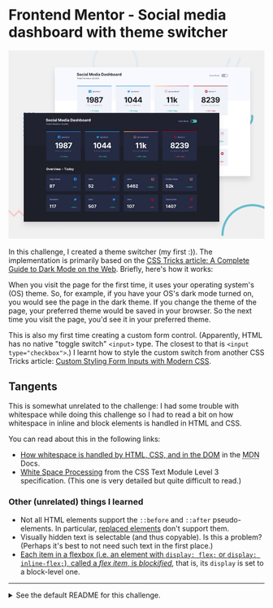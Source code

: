 # Frontend Mentor - Social media dashboard with theme switcher

![Design preview for the Social media dashboard with theme switcher coding challenge](./design/desktop-preview.jpg)

In this challenge, I created a theme switcher (my first :)). The implementation is primarily based on the [CSS Tricks article: A Complete Guide to Dark Mode on the Web](https://css-tricks.com/a-complete-guide-to-dark-mode-on-the-web/). Briefly, here's how it works:

When you visit the page for the first time, it uses your operating system's (OS) theme. So, for example, if you have your OS's dark mode turned on, you would see the page in the dark theme. If you change the theme of the page, your preferred theme would be saved in your browser. So the next time you visit the page, you'd see it in your preferred theme.

This is also my first time creating a custom form control. (Apparently, HTML has no native "toggle switch" `<input>` type. The closest to that is `<input type="checkbox">`.) I learnt how to style the custom switch from another CSS Tricks article: [Custom Styling Form Inputs with Modern CSS](https://css-tricks.com/custom-styling-form-inputs-with-modern-css-features/).

## Tangents

This is somewhat unrelated to the challenge: I had some trouble with whitespace while doing this challenge so I had to read a bit on how whitespace in inline and block elements is handled in HTML and CSS.

You can read about this in the following links:
* [How whitespace is handled by HTML, CSS, and in the DOM](https://developer.mozilla.org/en-US/docs/Web/API/Document_Object_Model/Whitespace) in the <abbr title="Mozilla Developer Network">MDN</abbr> Docs.
* [White Space Processing](https://www.w3.org/TR/css-text-3/#white-space-processing) from the CSS Text Module Level 3 specification. (This one is very detailed but quite difficult to read.)

### Other (unrelated) things I learned
* Not all HTML elements support the `::before` and `::after` pseudo-elements. In particular, [replaced elements](https://developer.mozilla.org/en-US/docs/Web/CSS/Replaced_element) don't support them.
* Visually hidden text is selectable (and thus copyable). Is this a problem? (Perhaps it's best to not need such text in the first place.)
* [Each item in a flexbox (i.e. an element with `display: flex;` or `display: inline-flex;`), called a _flex item_, is _blockified_](https://stackoverflow.com/a/55496749/12695621), that is, its `display` is set to a block-level one.

---

<details>
<summary>See the default README for this challenge.</summary>

## Welcome! 👋

Thanks for checking out this front-end coding challenge.

[Frontend Mentor](https://www.frontendmentor.io) challenges allow you to improve your skills in a real-life workflow.

**To do this challenge, you need a basic understanding of HTML, CSS and a tiny bit of JavaScript.**

## The challenge

Your challenge is to build out this Social Media Dashboard and get it looking as close to the design as possible.

You can use any tools you like to help you complete the challenge. So if you've got something you'd like to practice, feel free to give it a go.

Your users should be able to:

- View the optimal layout for the site depending on their device's screen size
- See hover states for all interactive elements on the page
- Toggle color theme to their preference

Want some support on the challenge? [Join our Slack community](https://www.frontendmentor.io/slack) and ask questions in the **#help** channel.

## Where to find everything

Your task is to build out the project to the designs inside the `/design` folder. You will find both a mobile and a desktop version of the design to work to.

The designs are in JPG static format. This will mean that you'll need to use your best judgment for styles such as `font-size`, `padding` and `margin`. This should help train your eye to perceive differences in spacings and sizes.

If you would like the Sketch file in order to inspect the design in more detail it is available to buy from the challenge page on the platform.

You will find all the required assets in the `/images` folder. The assets are already optimized.

There is also a `style-guide.md` file, which contains the information you'll need, such as color palette and fonts.

## Building your project

Feel free to use any workflow that you feel comfortable with. Below is a suggested process, but do not feel like you need to follow these steps:

1. Initialize your project as a public repository on [GitHub](https://github.com/). This will make it easier to share your code with the community if you need some help. If you're not sure how to do this, [have a read through of this Try Git resource](https://try.github.io/).
2. Configure your repository to publish your code to a URL. This will also be useful if you need some help during a challenge as you can share the URL for your project with your repo URL. There are a number of ways to do this, but we recommend using [Vercel](https://bit.ly/fem-vercel). We've got more information about deploying your project with Vercel below.
3. Look through the designs to start planning out how you'll tackle the project. This step is crucial to help you think ahead for CSS classes that you could create to make reusable styles.
4. Before adding any styles, structure your content with HTML. Writing your HTML first can help focus your attention on creating well-structured content.
5. Write out the base styles for your project, including general content styles, such as `font-family` and `font-size`.
6. Start adding styles to the top of the page and work down. Only move on to the next section once you're happy you've completed the area you're working on.
7. If you'd like to try making your project fully responsive, we'd recommend checking out [Sizzy](https://bit.ly/fm-sizzy). It's a great browser that makes it easy to view your site across multiple devices.

## Deploying your project

As mentioned above, there are a number of ways to host your project for free. We recommend using [Vercel](https://bit.ly/fem-vercel) as it's an amazing service and extremely simple to get set up with. If you'd like to use Vercel, here are some steps to follow to get started:

1. [Sign up to Vercel](https://bit.ly/fem-vercel-signup) and go through the onboarding flow, ensuring your GitHub account is connected by using their [Vercel for GitHub](https://vercel.com/docs/v2/git-integrations/vercel-for-github) integration.
2. Connect your project to Vercel from the ["Import project" page](https://vercel.com/import), using the "From Git Repository" button and selecting the project you want to deploy.
3. Once connected, every time you `git push`, Vercel will create a new [deployment](https://vercel.com/docs/v2/platform/deployments) and the deployment URL will be shown on your [Dashboard](https://vercel.com/dashboard). You will also receive an email for each deployment with the URL.

## Sharing your solution

There are multiple places you can share your solution:

1. Submit it on the platform so that other users will see your solution on the site. Here's our ["Complete guide to submitting solutions"](https://medium.com/frontend-mentor/a-complete-guide-to-submitting-solutions-on-frontend-mentor-ac6384162248) to help you do that.
2. Share your solution page in the **#finished-projects** channel of the [Slack community](https://www.frontendmentor.io/slack).
3. Tweet [@frontendmentor](https://twitter.com/frontendmentor) and mention **@frontendmentor** including the repo and live URLs in the tweet. We'd love to take a look at what you've built and help share it around.

## Giving feedback

Feedback is always welcome, so if you have any to give on this challenge please email hi[at]frontendmentor[dot]io.

This challenge is completely free. Please share it with anyone who will find it useful for practice.

**Have fun building!** 🚀

## Community Sponsors

A massive thank you to our community sponsors!

- [Contrast](https://bit.ly/fem-contrast) reimagines how developers inspect, collaborate, and build components off Figma designs.
- [Diversify Tech](https://bit.ly/fem-diversify-tech) is an amazing resource for underrepresented people in tech. The site features job listings for anyone seeking new opportunities. The resource section is also full of useful links to dive into!
- [Triplebyte](http://bit.ly/fem-triplebyte) can save a lot of time and stress during the job hunting process. Their free, confidential quiz makes it so that companies end up pitching you for their vacant job roles.

</details>
